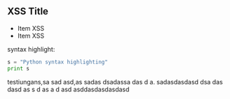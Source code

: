 XSS Title
-------

* Item XSS
* Item XSS


syntax highlight:

```python
s = "Python syntax highlighting"
print s
```

testiungans,sa sad asd,as sadas dsadassa das d a.
sadasdasdasd  dsa das dasd 
as 
s d
as 
a
 d
asd asddasdasdasdasd


